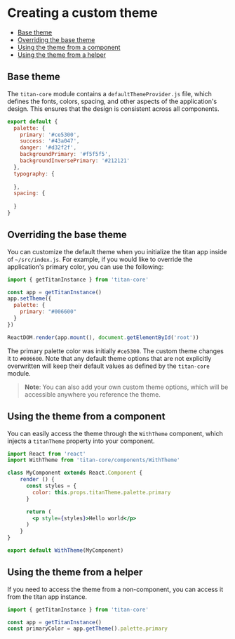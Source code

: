 # Creating a custom theme

- [Base theme](#base-theme)
- [Overriding the base theme](#overriding-base-theme)
- [Using the theme from a component](#theme-from-component)
- [Using the theme from a helper](#theme-from-helper)


## Base theme
<a id="base-theme"></a>
The `titan-core` module contains a `defaultThemeProvider.js` file, which defines the fonts, colors, spacing, and other aspects of the application's design. This ensures that the design is consistent across all components.

```javascript
export default {
  palette: {
    primary: '#ce5300',
    success: '#43a047',
    danger: '#d32f2f',
    backgroundPrimary: '#f5f5f5',
    backgroundInversePrimary: '#212121'
  },
  typography: {
    
  },
  spacing: {
    
  }
}
```

## Overriding the base theme
<a id="overriding-base-theme"></a>
You can customize the default theme when you initialize the titan app inside of `~/src/index.js`. For example, if you would like to override the application's primary color, you can use the following:

```javascript
import { getTitanInstance } from 'titan-core'

const app = getTitanInstance()
app.setTheme({
  palette: {
    primary: "#006600"
  }
})

ReactDOM.render(app.mount(), document.getElementById('root'))
```

The primary palette color was initially `#ce5300`. The custom theme changes it to `#006600`. Note that any default theme options that are not explicitly overwritten will keep their default values as defined by the `titan-core` module.

> **Note**: You can also add your own custom theme options, which will be accessible anywhere you reference the theme.

## Using the theme from a component
<a id="theme-from-component"></a>
You can easily access the theme through the `WithTheme` component, which injects a `titanTheme` property into your component.

```jsx harmony
import React from 'react'
import WithTheme from 'titan-core/components/WithTheme'

class MyComponent extends React.Component {
    render () {
      const styles = {
        color: this.props.titanTheme.palette.primary
      }

      return (
        <p style={styles}>Hello world</p>
      )
    }
}

export default WithTheme(MyComponent)
```

## Using the theme from a helper
<a id="theme-from-helper"></a>
If you need to access the theme from a non-component, you can access it from the titan app instance.

```javascript
import { getTitanInstance } from 'titan-core'

const app = getTitanInstance()
const primaryColor = app.getTheme().palette.primary
```

